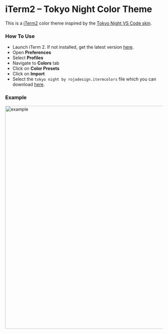 # iTerm2 – Tokyo Night Color Theme
This is a [iTerm2](https://iterm2.com/) color theme inspired by the [Tokyo Night VS Code skin](https://github.com/enkia/tokyo-night-vscode-theme).

### How To Use
- Launch iTerm 2. If not installed, get the latest version [here](https://iterm2.com/).
- Open **Preferences**
- Select **Profiles**
- Navigate to **Colors** tab
- Click on **Color Presets**
- Click on **Import**
- Select the `tokyo night by rojadesign.itermcolors` file which you can download [here](https://github.com/rojadesign/iTerm2-Tokyo-Night-Color-Theme-by-rojadesign/blob/main/tokyo%20night%20by%20rojadesign.itermcolors).


### Example

<img width="710" alt="example" src="https://user-images.githubusercontent.com/35687281/156592395-4612dc4c-4b36-4812-9fa1-bcb0654a1997.png">
